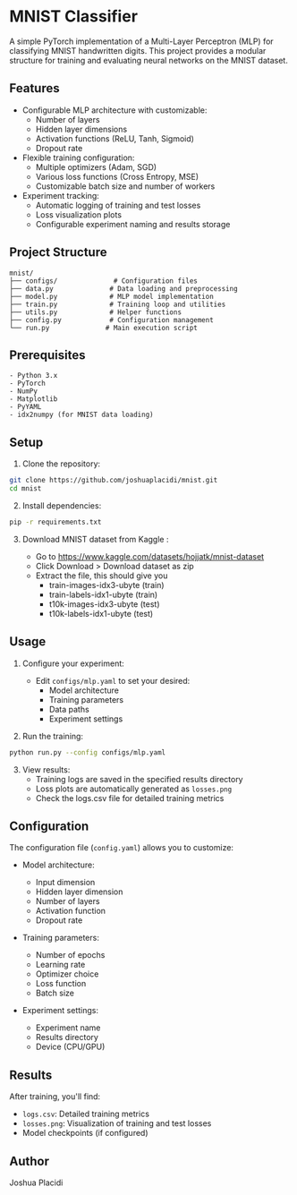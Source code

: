 # MNIST Classifier

A simple PyTorch implementation of a Multi-Layer Perceptron (MLP) for classifying MNIST handwritten digits. This project provides a modular structure for training and evaluating neural networks on the MNIST dataset.

## Features

- Configurable MLP architecture with customizable:
  - Number of layers
  - Hidden layer dimensions
  - Activation functions (ReLU, Tanh, Sigmoid)
  - Dropout rate
- Flexible training configuration:
  - Multiple optimizers (Adam, SGD)
  - Various loss functions (Cross Entropy, MSE)
  - Customizable batch size and number of workers
- Experiment tracking:
  - Automatic logging of training and test losses
  - Loss visualization plots
  - Configurable experiment naming and results storage

## Project Structure

```
mnist/
├── configs/              # Configuration files
├── data.py              # Data loading and preprocessing
├── model.py             # MLP model implementation
├── train.py             # Training loop and utilities
├── utils.py             # Helper functions
├── config.py            # Configuration management
└── run.py              # Main execution script
```

## Prerequisites
    - Python 3.x
    - PyTorch
    - NumPy
    - Matplotlib
    - PyYAML
    - idx2numpy (for MNIST data loading)

## Setup

1. Clone the repository:
```bash
git clone https://github.com/joshuaplacidi/mnist.git
cd mnist
```

2. Install dependencies:
```bash
pip -r requirements.txt
```

3. Download MNIST dataset from Kaggle :

    - Go to https://www.kaggle.com/datasets/hojjatk/mnist-dataset
    - Click Download > Download dataset as zip
    - Extract the file, this should give you
        - train-images-idx3-ubyte (train)
        - train-labels-idx1-ubyte (train)
        - t10k-images-idx3-ubyte (test)
        - t10k-labels-idx1-ubyte (test)

## Usage

1. Configure your experiment:
    - Edit `configs/mlp.yaml` to set your desired:
        - Model architecture
        - Training parameters
        - Data paths
        - Experiment settings

2. Run the training:
```bash
python run.py --config configs/mlp.yaml
```

3. View results:
    - Training logs are saved in the specified results directory
    - Loss plots are automatically generated as `losses.png`
    - Check the logs.csv file for detailed training metrics

## Configuration

The configuration file (`config.yaml`) allows you to customize:

- Model architecture:
    - Input dimension
    - Hidden layer dimension
    - Number of layers
    - Activation function
    - Dropout rate

- Training parameters:
    - Number of epochs
    - Learning rate
    - Optimizer choice
    - Loss function
    - Batch size

- Experiment settings:
    - Experiment name
    - Results directory
    - Device (CPU/GPU)

## Results

After training, you'll find:
- `logs.csv`: Detailed training metrics
- `losses.png`: Visualization of training and test losses
- Model checkpoints (if configured)

## Author

Joshua Placidi